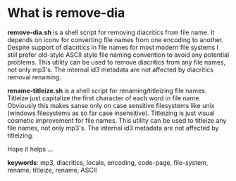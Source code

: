 # What is remove-dia
**remove-dia.sh** is a shell script for removing diacritics from file name. It depends on iconv for converting file
 names from one encoding to another. Despite support of diacritics in file names for most modern file systems I still
 prefer old-style ASCII style file naming convention to avoid any potential problems. This utility can be used to remove
 diacritics from any file names, not only mp3's. The internal id3 metadata are not affected by diacritics removal renaming.
 
**rename-titleize.sh** is a shell script for renaming/titleizing file names. Titleize just capitalize the first character
 of each word in file name. Obviously this makes sanse only on case sensitive filesystems like unix (windows filesystems
 as so far case insensitive). Titleizing is just visual cosmetic improvement for file names. This utility can be used to 
 titleize any file names, not only mp3's. The internal id3 metadata are not affected by titleizing.    


Hope it helps ...


**keywords**: mp3, diacritics, locale, encoding, code-page, file-system, rename, titleize, rename, ASCII

